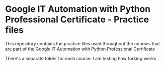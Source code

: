 # Google IT Automation with Python Professional Certificate - Practice files

This repository contains the practice files used throughout the courses that are
part of the Google IT Automation with Python Professional Certificate

There's a separate folder for each course.
I am testing how forking works

